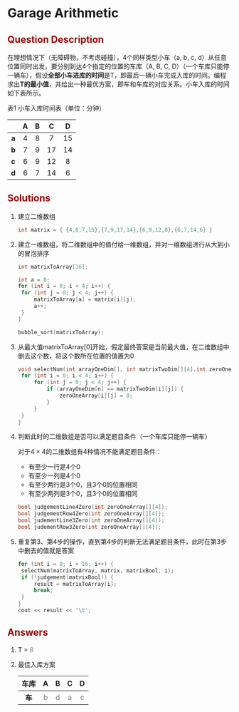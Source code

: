 # Garage Arithmetic
## <font color=#990000>Question Description</font>

在理想情况下（无障碍物，不考虑碰撞），4个同样类型小车（a, b, c, d）从任意位置同时出发，要分别到达4个指定的位置的车库（A, B, C, D）（一个车库只能停一辆车），假设**全部小车进库的时间**是T，即最后一辆小车完成入库的时间。编程求出**T的最小值**，并给出一种最优方案，即车和车库的对应关系。小车入库的时间如下表所示。

表1 小车入库时间表（单位：分钟）

|       |  A   |  B   |  C   |  D   |
| :---: | :--: | :--: | :--: | :--: |
| **a** |  4   |  8   |  7   |  15  |
| **b** |  7   |  9   |  17  |  14  |
| **c** |  6   |  9   |  12  |  8   |
| **d** |  6   |  7   |  14  |  6   |

## <font color=#990000>Solutions</font>

1. 建立二维数组

   ~~~C
   int matrix = { {4,8,7,15},{7,9,17,14},{6,9,12,8},{6,7,14,6} }
   ~~~

2. 建立一维数组，将二维数组中的值付给一维数组，并对一维数组进行从大到小的冒泡排序

   ~~~C
   int matrixToArray[16];
   
   int a = 0;
   for (int i = 0; i < 4; i++) {
   	for (int j = 0; j < 4; j++) {
   		matrixToArray[a] = matrix[i][j];
   		a++;
   	}
   }
   
   bubble_sort(matrixToArray);
   ~~~

3. 从最大值matrixToArray[0]开始，假定最终答案是当前最大值，在二维数组中删去这个数，将这个数所在位置的值置为0

   ~~~C
   void selectNum(int arrayOneDim[], int matrixTwoDim[][4],int zeroOneArray[][4], int n) {
   	for (int i = 0; i < 4; i++) {
   		for (int j = 0; j < 4; j++) {
   			if (arrayOneDim[n] == matrixTwoDim[i][j]) {
   				zeroOneArray[i][j] = 0;
   			}
   		}
   	}
   }
   ~~~

4. 判断此时的二维数组是否可以满足题目条件（一个车库只能停一辆车）

   对于$4 × 4$的二维数组有4种情况不能满足题目条件：

   - 有至少一行是4个0
   - 有至少一列是4个0
   - 有至少两行是3个0，且3个0的位置相同
   - 有至少两列是3个0，且3个0的位置相同

   ~~~C
   bool judgementLine4Zero(int zeroOneArray[][4]);
   bool judgementRow4Zero(int zeroOneArray[][4]);
   bool judementLine3Zero(int zeroOneArray[][4]);
   bool judementRow3Zero(int zeroOneArray[][4]);
   ~~~

5. 重复第3、第4步的操作，直到第4步的判断无法满足题目条件，此时在第3步中删去的值就是答案

   ~~~C
   for (int i = 0; i < 16; i++) {
   	selectNum(matrixToArray, matrix, matrixBool, i);
   	if (!judgement(matrixBool)) {
   		result = matrixToArray[i];
   		break;
   	}
   }
   cout << result << '\t';
   ~~~


## <font color=#990000>Answers</font>

1. T = <font color=#808080>8</font>

2. 最佳入库方案

   |  车库  |              A               |              B               |              C               |              D               |
   | :----: | :--------------------------: | :--------------------------: | :--------------------------: | :--------------------------: |
   | **车** | <font color=#808080>b</font> | <font color=#808080>d</font> | <font color=#808080>a</font> | <font color=#808080>c</font> |

   